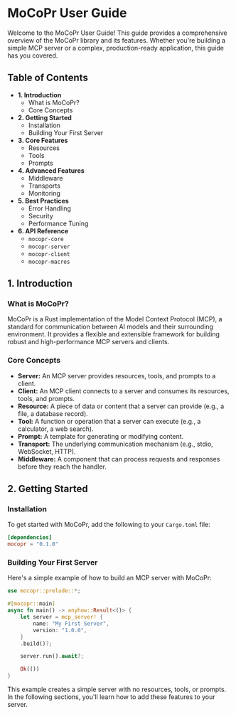 # MoCoPr User Guide

Welcome to the MoCoPr User Guide! This guide provides a comprehensive overview of the MoCoPr library and its features. Whether you're building a simple MCP server or a complex, production-ready application, this guide has you covered.

## Table of Contents

*   **1. Introduction**
    *   What is MoCoPr?
    *   Core Concepts
*   **2. Getting Started**
    *   Installation
    *   Building Your First Server
*   **3. Core Features**
    *   Resources
    *   Tools
    *   Prompts
*   **4. Advanced Features**
    *   Middleware
    *   Transports
    *   Monitoring
*   **5. Best Practices**
    *   Error Handling
    *   Security
    *   Performance Tuning
*   **6. API Reference**
    *   `mocopr-core`
    *   `mocopr-server`
    *   `mocopr-client`
    *   `mocopr-macros`

## 1. Introduction

### What is MoCoPr?

MoCoPr is a Rust implementation of the Model Context Protocol (MCP), a standard for communication between AI models and their surrounding environment. It provides a flexible and extensible framework for building robust and high-performance MCP servers and clients.

### Core Concepts

*   **Server:** An MCP server provides resources, tools, and prompts to a client.
*   **Client:** An MCP client connects to a server and consumes its resources, tools, and prompts.
*   **Resource:** A piece of data or content that a server can provide (e.g., a file, a database record).
*   **Tool:** A function or operation that a server can execute (e.g., a calculator, a web search).
*   **Prompt:** A template for generating or modifying content.
*   **Transport:** The underlying communication mechanism (e.g., stdio, WebSocket, HTTP).
*   **Middleware:** A component that can process requests and responses before they reach the handler.

## 2. Getting Started

### Installation

To get started with MoCoPr, add the following to your `Cargo.toml` file:

```toml
[dependencies]
mocopr = "0.1.0"
```

### Building Your First Server

Here's a simple example of how to build an MCP server with MoCoPr:

```rust
use mocopr::prelude::*;

#[mocopr::main]
async fn main() -> anyhow::Result<()> {
    let server = mcp_server! {
        name: "My First Server",
        version: "1.0.0",
    }
    .build()?;

    server.run().await?;

    Ok(())
}
```

This example creates a simple server with no resources, tools, or prompts. In the following sections, you'll learn how to add these features to your server.
